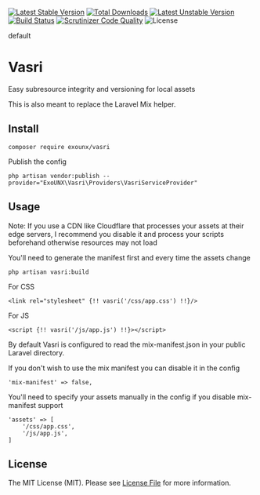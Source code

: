 [![Latest Stable Version](https://poser.pugx.org/exounx/vasri/v/stable)](https://packagist.org/packages/exounx/vasri)
[![Total Downloads](https://poser.pugx.org/exounx/vasri/downloads)](https://packagist.org/packages/exounx/vasri)
[![Latest Unstable Version](https://poser.pugx.org/exounx/vasri/v/unstable)](https://packagist.org/packages/exounx/vasri)
[![Build Status](https://scrutinizer-ci.com/g/ExoUNX/Vasri/badges/build.png?b=master)](https://scrutinizer-ci.com/g/ExoUNX/Vasri/build-status/dev) 
[![Scrutinizer Code Quality](https://scrutinizer-ci.com/g/ExoUNX/Vasri/badges/quality-score.png?b=master)](https://scrutinizer-ci.com/g/ExoUNX/Vasri/?branch=dev)
![License](https://img.shields.io/github/license/ExoUNX/Vasri.svg)

default

# Vasri
Easy subresource integrity and versioning for local assets

This is also meant to replace the Laravel Mix helper.

## Install

```
composer require exounx/vasri
```

Publish the config
```
php artisan vendor:publish --provider="ExoUNX\Vasri\Providers\VasriServiceProvider"
```

## Usage

Note: If you use a CDN like Cloudflare that processes your assets at their edge servers, I recommend you disable it and process your scripts beforehand otherwise resources may not load

You'll need to generate the manifest first and every time the assets change

```
php artisan vasri:build
```

For CSS

```
<link rel="stylesheet" {!! vasri('/css/app.css') !!}/>
```

For JS

```
<script {!! vasri('/js/app.js') !!}></script>
```

By default Vasri is configured to read the mix-manifest.json in your public Laravel directory.

If you don't wish to use the mix manifest you can disable it in the config

```
'mix-manifest' => false,
```

You'll need to specify your assets manually in the config if you disable mix-manifest support

```
'assets' => [
    '/css/app.css',
    '/js/app.js',
]
```



## License

The MIT License (MIT). Please see [License File](https://github.com/ExoUNX/Vasri/blob/master/LICENSE) for more information.
